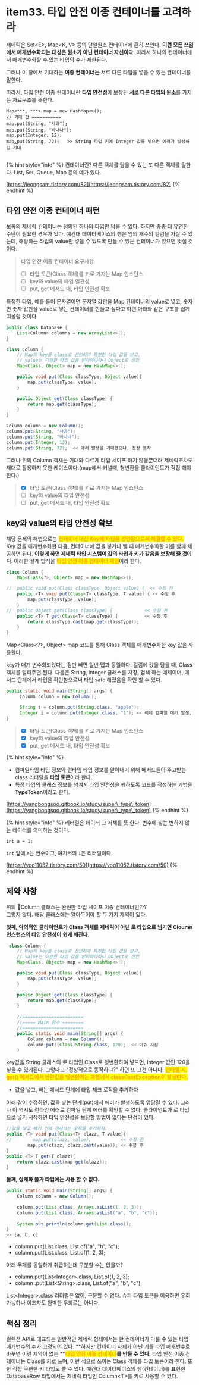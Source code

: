 # item33. 타입 안전 이종 컨테이너를 고려하라

제네릭은 Set\<E>, Map\<K, V> 등의 단일원소 컨테이너에 흔히 쓰인다. **이런 모든 쓰임에서 매개변수화되는 대상은 원소가 아닌 컨테이너 자신이다.** 따라서 하나의 컨테이너에서 매개변수화할 수 있는 타입의 수가 제한된다.

그러나 이 장에서 기대하는 **이종 컨테이너는** 서로 다른 타입을 넣을 수 있는 컨테이너를 말한다.&#x20;

따라서, 타입 안전 이종 컨테이너란 **타입 안전성**이 보장된 **서로 다른 타입의 원소**를 가지는 자료구조를 뜻한다.

<pre class="language-java" data-line-numbers><code class="lang-java">Map&#x3C;***, ***> map = new HashMap&#x3C;>();
// 기대 값 ===========
map.put(String, "사과");
map.put(String, "바나나");
map.put(Integer, 12);
map<a data-footnote-ref href="#user-content-fn-1">.</a>put(String, 72);   >> String 타입 키에 Integer 값을 넣으면 에러가 발생하길 기대

</code></pre>

{% hint style="info" %}
컨테이너란? 다른 객체를 담을 수 있는 또 다른 객체를 말한다. List, Set, Queue, Map 등의 예가 있다.

[https://jeongsam.tistory.com/82](https://jeongsam.tistory.com/82)
{% endhint %}

## 타입 안전 이종 컨테이너 패턴

보통의 제네릭 컨테이너는 정의된 하나의 타입만 담을 수 있다. 하지만 종종 더 유연한 수단이 필요한 경우가 있다. 예컨대 데이터베이스의 행은 임의 개수의 컬럼을 가질 수 있는데, 해당하는 타입의 value만 넣을 수 있도록 만들 수 있는 컨테이너가 있으면 멋질 것이다.

> 타입 안전 이종 컨테이너 요구사항
>
> * [ ] 타입 토큰(Class 객체)를 키로 가지는 Map 인스턴스
> * [ ] key와 value의 타입 일관성
> * [ ] put, get 메서드 내, 타입 안전성 확보

특정한 타입, 예를 들어 문자열이면 문자열 값만을 Map 컨테이너의 value로 넣고, 숫자면 숫자 값만을 value로 넣는 컨테이너를 만들고 싶다고 하면 아래와 같은 구조를 쉽게 떠올릴 것이다.

```java
public class Database {
    List<Column> columns = new ArrayList<>();
}

class Column {
    // Map의 key를 class로 선언하여 특정한 타입 값을 받고, 
    // value는 다양한 타입 값을 받아와야하니 Object로 선언
    Map<Class, Object> map = new HashMap<>();

    public void put(Class classType, Object value){
        map.put(classType, value);
    }

    public Object get(Class classType) {
        return map.get(classType);
    }
}

Column column = new Column();
column.put(String, "사과");
column.put(String, "바나나");
column.put(Integer, 12);
column.put(String, 72);  << 에러 발생을 기대했으나, 정상 동작
```

그러나 위의 Column 객체는 기대와 다르게 타입 세이프 하지 않을뿐더러 제네릭조차도 제대로 활용하지 못한 케이스이다.(map에서 커낼때, 형변환을 클라이언트가 직접 해야한다.)

> * [x] 타입 토큰(Class 객체)를 키로 가지는 Map 인스턴스
> * [ ] key와 value의 타입 안전성
> * [ ] put, get 메서드 내, 타입 안전성 확보

## key와 value의 타입 안전성 확보

해당 문제의 해법으로는 <mark style="color:orange;">**컨테이너 대신 Key에 타입을 선언함으로써 해결할 수 있다.**</mark> Key 값을 매개변수화한 다음, 컨테이너에 값을 넣거나 뺄 때 매개변수화한 키를 함께 제공하면 된다. **이렇게 하면 제네릭 타입 시스템이 값의 타입과 키가 같음을 보장해 줄 것이다**. 이러한 설계 방식을 <mark style="color:orange;">**타입 안전 이종 컨테이너 패턴**</mark>이라 한다.&#x20;

```java
class Column {
    Map<Class<?>, Object> map = new HashMap<>();

//  public void put(Class classType, Object value) {  << 수정 전
    public <T> void put(Class<T> classType, T value) { << 수정 후
        map.put(classType, value);
    }
//  public Object get(Class classType) {            << 수정 전
    public <T> T get(Class<T> classType) {          << 수정 후
        return classType.cast(map.get(classType));
    }
}

```

Map\<Class\<?>, Object> map 코드를 통해 Class 객체를 매개변수화한 key 값을 사용한다.

key가 매개 변수화되었다는 점만 빼면 일반 맵과 동일하다. 컬럼에 값을 담을 때, Class 객체를 알려주면 된다. 다음은 String, Integer 클래스를 저장, 검색 하는 예제이며, 메서드 단계에서 타입을 확인함으로써 타입 safe 해졌음을 확인 할 수 있다.

```java
public static void main(String[] args) {
     Column column = new Column();

     String s = column.put(String.class, "apple");
     Integer i = column.put(Integer.class, "1"); << 이제 컴파일 에러 발생, 타입 safe해졌다.
}

```

> * [x] 타입 토큰(Class 객체)를 키로 가지는 Map 인스턴스
> * [x] key와 value의 타입 안전성
> * [x] put, get 메서드 내, 타입 안전성 확보

{% hint style="info" %}
* 컴파일타임 타입 정보와 런타임 타입 정보를 알아내기 위해 메서드들이 주고받는 class 리터럴을 **타입 토큰**이라 한다.&#x20;
* 특정 타입의 클래스 정보를 넘겨서 타입 안전성을 꿰하도록 코드를 작성하는 기법을 **TypeToken**이라고 한다.

[https://yangbongsoo.gitbook.io/study/super\_type\_token](https://yangbongsoo.gitbook.io/study/super\_type\_token)
{% endhint %}

{% hint style="info" %}
리터럴은 데이터 그 자체를 뜻 한다. 변수에 넣는 변하지 않는 데이터를 의미하는 것이다.

`int a = 1;`

`int` 앞에 `a`는 변수이고, 여기서의 `1`은 리터럴이다.

[https://yoo11052.tistory.com/50](https://yoo11052.tistory.com/50)
{% endhint %}

## 제약 사항

위의 Column 클래스는 완전한 타입 세이프 이종 컨테이너인가? \
그렇지 않다. 해당 클래스에는 알아두어야 할 두 가지 제약이 있다.&#x20;

**첫째, 악의적인 클라이언트가 Class 객체를 제네릭이 아닌 로 타입으로 넘기면  Cloumn 인스턴스의 타입 안전성이 쉽게 깨진다.**

```java
 class Column {
    // Map의 key를 class로 선언하여 특정한 타입 값을 받고, 
    // value는 다양한 타입 값을 받아와야하니 Object로 선언
    Map<Class, Object> map = new HashMap<>();

    public void put(Class classType, Object value){
        map.put(classType, value);
    }

    public Object get(Class classType) {
        return map.get(classType);
    }
        
    //=======================
    //===== Main 함수 ========
    //=======================
    public static void main(String[] args) {
        Column column = new Column();
        column.put((Class)String.class, 120);  << 이슈 지점
    }
```

key값을 String 클래스의 로 타입인 Class로 형변환하여 넣으면, Integer 값인 120을 넣을 수 있게된다. 그렇다고 "정상적으로 동작하냐?" 하면 또 그건 아니다. <mark style="color:orange;">**런타임 시, get() 메서드에서 반환값을 형변환하는 과정에서 classCastException이 발생한다.**</mark>&#x20;

* 값을 넣고, 빼는 메서드 단계에 타입 체크 로직을 추가하자

아래 같이 수정하면, 값을 넣는 단계(put)에서 에러가 발생하도록 앞당길 수 있다. 그러나 이 역시도 런타임 에러로 컴파일 단계 에러를 확인할 수 없다. 클라이언트가 로 타입으로 넣기 시작하면 타입 안전성을 보장할 방법이 없다는 단점이 있다.

```java
//값을 넣고 빼기 전에 검사하는 로직을 추가하자.
public <T> void put(Class<T> clazz, T value){
//        map.put(clazz, value);           << 수정 전
        map.put(clazz, clazz.cast(value)); << 수정 후
}
public <T> T get(T clazz){
    return clazz.cast(map.get(clazz));
}    
```



**둘째, 실체화 불가 타입에는 사용 할 수 없다.**

```java
public static void main(String[] args) {
    Column column = new Column();
    
    column.put(List.class, Arrays.asList(1, 2, 3));
    column.put(List.class, Arrays.asList("a", "b", "c"));
     
    System.out.println(column.get(List.class));
}
>> [a, b, c]
```

* column.put(List.class, List.of("a", "b", "c");&#x20;
* column.put(List.class, List.of(1, 2, 3);

아래 두개를 동일하게 취급하는데 구분할 수는 없을까?

* column.put(List\<Integer>.class, List.of(1, 2, 3);
* column .put(List\<String>.class, List.of("a", "b", "c");&#x20;

List\<Integer>.class 리터럴은 없어, 구분할 수 없다. 슈퍼 타입 토큰을 이용하면 우회가능하나 이조차도 완벽한 우회로는 아니다.







## 핵심 정리

컬렉션 API로 대표되는 일반적인 제네릭 형태에서는 한 컨테이너가 다룰 수 있는 타입 매개변수의 수가 고정되어 있다. **하지만 컨테이너 자체가 아닌 키를 타입 매개변수로 바꾸면 이런 제약이 없는 **<mark style="color:orange;">**타**</mark><mark style="color:orange;background-color:yellow;">**입 안전 이종 컨테이너**</mark>**를 만들 수 있다.** 타입 안전 이종 컨테이너는 Class를 키로 쓰며, 이런 식으로 쓰이는 Class 객체를 타입 토큰이라 한다. 또한 직접 구현한 키 타입도 쓸 수 있다. 예컨대 데이터베이스의 행(컨테이너)를 표현한 DatabaseRow 타입에서는 제네릭 타입인 Column\<T>를 키로 사용할 수 있다.





[^1]: 
